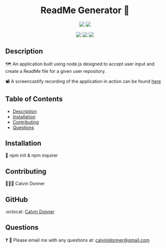 <h1 align='center'> ReadMe Generator 🎁</h1>
  
<p align='center'>
  <img src='https://img.shields.io/github/languages/top/calvinjdonner/github-readme-generator' />
  <img src='https://img.shields.io/github/repo-size/calvinjdonner/github-readme-generator' />
</p>

<p align='center'>
    <img src='https://img.shields.io/badge/-node.js-red' />
    <img src='https://img.shields.io/badge/-inquirer-green' >
    <img src='https://img.shields.io/badge/-screencastify-orange' />
</p>
     
  ## Description
  🗺️ An application built using node.js designed to accept user input and create a ReadMe file for a given user repository.

  📽️ A screencastify recording of the application in action can be found [here](./images/Link%20to%20screencast%20file.txt)

  ## Table of Contents
  - [Description](#description)
  - [Installation](#installation)
  - [Contributing](#contributing)
  - [Questions](#questions)

  ## Installation
  💾 
  npm init & npm inquirer

  ## Contributing
 🧑‍🤝‍🧑 Calvin Donner

  ## GitHub
 :octocat: [Calvin Donner](https://github.com/calvinjdonner)

  ## Questions
  ❓ 📧 Please email me with any questions at: calvinjdonner@gmail.com<br />
 